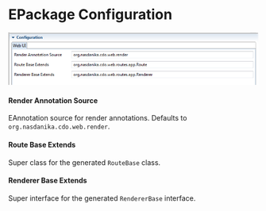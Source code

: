 # EPackage Configuration

![epackage-configuration.png](epackage-configuration.png)


#### Render Annotation Source

EAnnotation source for render annotations. Defaults to ``org.nasdanika.cdo.web.render``.

#### Route Base Extends

Super class for the generated ``RouteBase`` class. 

#### Renderer Base Extends

Super interface for the generated ``RendererBase`` interface.
 